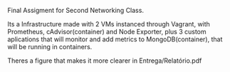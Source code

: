 Final Assigment for Second Networking Class. 

Its a Infrastructure made with 2 VMs instanced through Vagrant, with Prometheus, cAdvisor(container) and Node Exporter, plus 3 custom aplications that will monitor and add metrics to MongoDB(container), that will be running in containers.

Theres a figure that makes it more clearer in Entrega/Relatório.pdf
